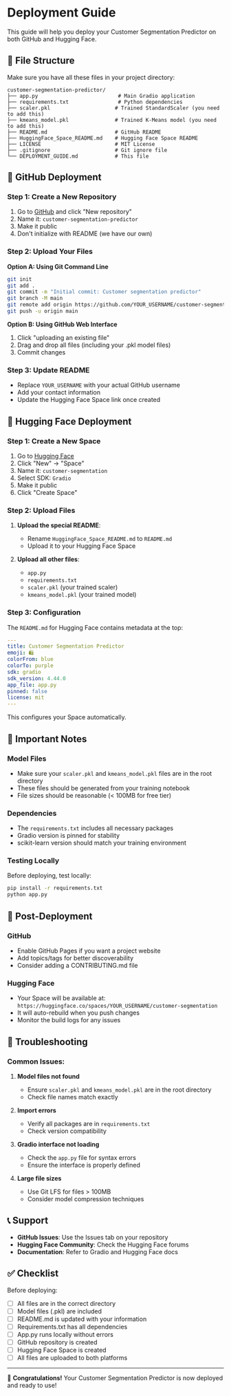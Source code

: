 # Deployment Guide

This guide will help you deploy your Customer Segmentation Predictor on both GitHub and Hugging Face.

## 📁 File Structure

Make sure you have all these files in your project directory:

```
customer-segmentation-predictor/
├── app.py                          # Main Gradio application
├── requirements.txt                # Python dependencies
├── scaler.pkl                     # Trained StandardScaler (you need to add this)
├── kmeans_model.pkl               # Trained K-Means model (you need to add this)
├── README.md                      # GitHub README
├── HuggingFace_Space_README.md    # Hugging Face Space README
├── LICENSE                        # MIT License
├── .gitignore                     # Git ignore file
└── DEPLOYMENT_GUIDE.md            # This file
```

## 🐙 GitHub Deployment

### Step 1: Create a New Repository

1. Go to [GitHub](https://github.com) and click "New repository"
2. Name it: `customer-segmentation-predictor`
3. Make it public
4. Don't initialize with README (we have our own)

### Step 2: Upload Your Files

**Option A: Using Git Command Line**
```bash
git init
git add .
git commit -m "Initial commit: Customer segmentation predictor"
git branch -M main
git remote add origin https://github.com/YOUR_USERNAME/customer-segmentation-predictor.git
git push -u origin main
```

**Option B: Using GitHub Web Interface**
1. Click "uploading an existing file"
2. Drag and drop all files (including your .pkl model files)
3. Commit changes

### Step 3: Update README

- Replace `YOUR_USERNAME` with your actual GitHub username
- Add your contact information
- Update the Hugging Face Space link once created

## 🤗 Hugging Face Deployment

### Step 1: Create a New Space

1. Go to [Hugging Face](https://huggingface.co)
2. Click "New" → "Space"
3. Name it: `customer-segmentation`
4. Select SDK: `Gradio`
5. Make it public
6. Click "Create Space"

### Step 2: Upload Files

1. **Upload the special README**: 
   - Rename `HuggingFace_Space_README.md` to `README.md`
   - Upload it to your Hugging Face Space

2. **Upload all other files**:
   - `app.py`
   - `requirements.txt`
   - `scaler.pkl` (your trained scaler)
   - `kmeans_model.pkl` (your trained model)

### Step 3: Configuration

The `README.md` for Hugging Face contains metadata at the top:
```yaml
---
title: Customer Segmentation Predictor
emoji: 🛍️
colorFrom: blue
colorTo: purple
sdk: gradio
sdk_version: 4.44.0
app_file: app.py
pinned: false
license: mit
---
```

This configures your Space automatically.

## 🔧 Important Notes

### Model Files
- Make sure your `scaler.pkl` and `kmeans_model.pkl` files are in the root directory
- These files should be generated from your training notebook
- File sizes should be reasonable (< 100MB for free tier)

### Dependencies
- The `requirements.txt` includes all necessary packages
- Gradio version is pinned for stability
- scikit-learn version should match your training environment

### Testing Locally
Before deploying, test locally:
```bash
pip install -r requirements.txt
python app.py
```

## 🚀 Post-Deployment

### GitHub
- Enable GitHub Pages if you want a project website
- Add topics/tags for better discoverability
- Consider adding a CONTRIBUTING.md file

### Hugging Face
- Your Space will be available at: `https://huggingface.co/spaces/YOUR_USERNAME/customer-segmentation`
- It will auto-rebuild when you push changes
- Monitor the build logs for any issues

## 🐛 Troubleshooting

### Common Issues:

1. **Model files not found**
   - Ensure `scaler.pkl` and `kmeans_model.pkl` are in the root directory
   - Check file names match exactly

2. **Import errors**
   - Verify all packages are in `requirements.txt`
   - Check version compatibility

3. **Gradio interface not loading**
   - Check the `app.py` file for syntax errors
   - Ensure the interface is properly defined

4. **Large file sizes**
   - Use Git LFS for files > 100MB
   - Consider model compression techniques

## 📞 Support

- **GitHub Issues**: Use the Issues tab on your repository
- **Hugging Face Community**: Check the Hugging Face forums
- **Documentation**: Refer to Gradio and Hugging Face docs

## ✅ Checklist

Before deploying:
- [ ] All files are in the correct directory
- [ ] Model files (.pkl) are included
- [ ] README.md is updated with your information
- [ ] Requirements.txt has all dependencies
- [ ] App.py runs locally without errors
- [ ] GitHub repository is created
- [ ] Hugging Face Space is created
- [ ] All files are uploaded to both platforms

---

🎉 **Congratulations!** Your Customer Segmentation Predictor is now deployed and ready to use!